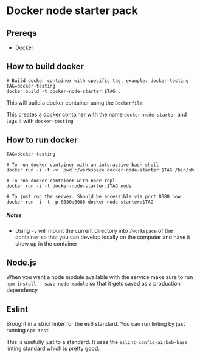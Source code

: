 # Docker node starter pack

## Prereqs

- [Docker](https://www.docker.com/community-edition)

## How to build docker
```
# Build docker container with specific tag, example: docker-testing
TAG=docker-testing
docker build -t docker-node-starter:$TAG .
```

This will build a docker container using the `Dockerfile`.

This creates a docker container with the name `docker-node-starter` and tags it with `docker-testing`

## How to run docker
```
TAG=docker-testing

# To run docker container with an interactive bash shell
docker run -i -t -v `pwd`:/workspace docker-node-starter:$TAG /bin/sh

# To run docker container with node repl
docker run -i -t docker-node-starter:$TAG node

# To just run the server. Should be accessible via port 8080 now
docker run -i -t -p 8080:8080 docker-node-starter:$TAG
```

##### Notes
- Using `-v` will mount the current directory into `/workspace` of the container so that you can develop locally on the computer and have it show up in the container

## Node.js
When you want a node module available with the service make sure to run `npm install --save node-module` so that it gets saved as a production dependency

## Eslint
Brought in a strict linter for the es6 standard. You can run linting by just running `npm test`

This is usefully just to a standard. It uses the `eslint-config-airbnb-base` linting standard which is pretty good.

